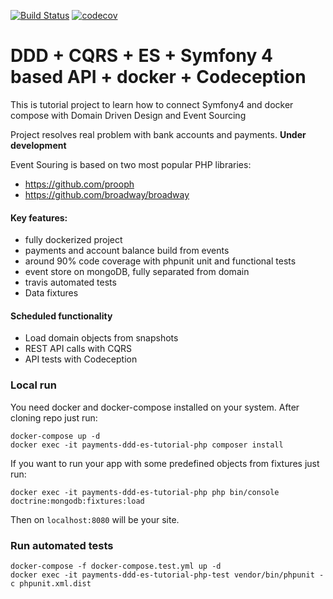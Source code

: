 [![Build Status](https://travis-ci.org/yasiekz/payments-DDD-ES-tutorial.svg?branch=master)](https://travis-ci.org/yasiekz/payments-DDD-ES-tutorial)
[![codecov](https://codecov.io/gh/yasiekz/payments-DDD-ES-tutorial/branch/master/graph/badge.svg)](https://codecov.io/gh/yasiekz/payments-DDD-ES-tutorial)

# DDD + CQRS + ES + Symfony 4 based API + docker + Codeception

This is tutorial project to learn how to connect Symfony4 and docker compose with Domain Driven Design and Event Sourcing

Project resolves real problem with bank accounts and payments. **Under development**

Event Souring is based on two most popular PHP libraries:
- https://github.com/prooph
- https://github.com/broadway/broadway

#### Key features:
- fully dockerized project
- payments and account balance build from events
- around 90% code coverage with phpunit unit and functional tests
- event store on mongoDB, fully separated from domain
- travis automated tests
- Data fixtures

#### Scheduled functionality
- Load domain objects from snapshots
- REST API calls with CQRS
- API tests with Codeception

### Local run

You need docker and docker-compose installed on your system.
After cloning repo just run:

```
docker-compose up -d
docker exec -it payments-ddd-es-tutorial-php composer install
```

If you want to run your app with some predefined objects from fixtures just run:

```
docker exec -it payments-ddd-es-tutorial-php php bin/console doctrine:mongodb:fixtures:load
```

Then on ```localhost:8080``` will be your site.

### Run automated tests

```
docker-compose -f docker-compose.test.yml up -d
docker exec -it payments-ddd-es-tutorial-php-test vendor/bin/phpunit -c phpunit.xml.dist
```

